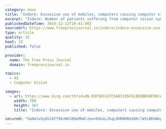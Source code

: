```yaml
---
category: news
title: "Indore: Excessive use of mobiles, computers causing computer vision syndrome, says optometrist Shailendra Vaishnav"
excerpt: "Indore: Number of patients suffering from computer vision syndrome is on rise due to excessive use of computers, mobile phones and television. President of Indore Divisional Optometrist Welfare Association Shailendra Vaishnav said 70 percent people coming to them for vision correction suffer from computer vision syndrome, which leads to dry ..."
publishedDateTime: 2019-12-12T10:41:00Z
sourceUrl: https://www.freepressjournal.in/indore/indore-excessive-use-of-mobiles-computers-causing-computer-vision-syndrome-says-optometrist-shailendra-vaishnav
type: article
quality: 32
heat: 32
published: false

provider:
  name: The Free Press Journal
  domain: freepressjournal.in

topics:
  - AI
  - Computer Vision

images:
  - url: https://www.bing.com/th?id=ON.E9F5DC437C5A83195F619EDBB5BF90CA
    width: 700
    height: 367
    title: "Indore: Excessive use of mobiles, computers causing computer vision syndrome, says optometrist Shailendra Vaishnav"

secured: "UaHm1xXy8S1OYf96JW0J8QeMkWlzoa+6GUaL2kqLOHRNOBm1DRclW1LBKUWkp3FSxIqBR9zGEv0rApBe7th4MAilysyVMgNtENVhLFVKMvUR6StrO72mcWiZo2OtGZbu1BRLFpHiIhPil4ORyFHMxsaBOfYLZG9pLcYcYnrVBApvOWBq6gjs/JH6OKrXgIlYcye7eajt6oMgHuEvpACp4lRjnnApJ1PyA+Wa8gpqmqZV6qN3xluy48rWnPUYKmLbk/SUyD+WVNQDASmWsTmE/g==;c3mTFF30HAe7asRBJht0sA=="
---
```


